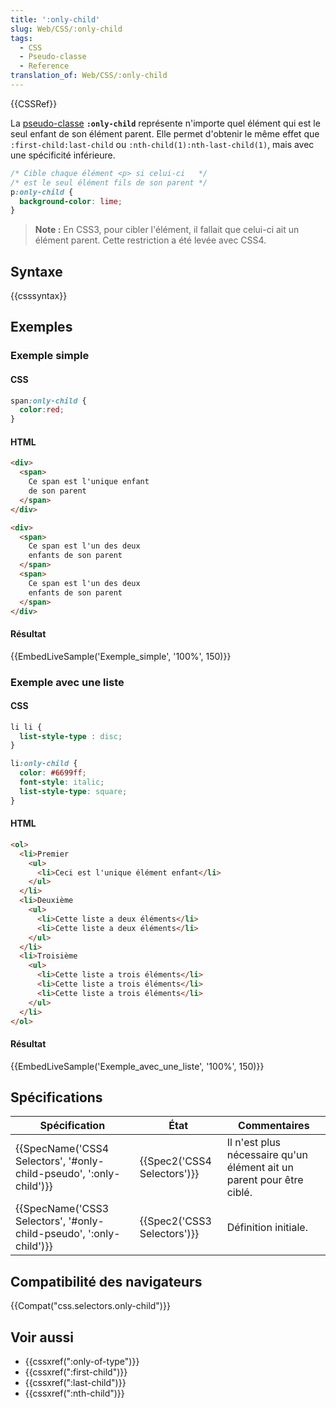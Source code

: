 ```yaml
---
title: ':only-child'
slug: Web/CSS/:only-child
tags:
  - CSS
  - Pseudo-classe
  - Reference
translation_of: Web/CSS/:only-child
---
```

{{CSSRef}}

La [pseudo-classe](/fr/docs/Web/CSS/Pseudo-classes) **`:only-child`** représente n'importe quel élément qui est le seul enfant de son élément parent. Elle permet d'obtenir le même effet que `:first-child:last-child` ou `:nth-child(1):nth-last-child(1)`, mais avec une spécificité inférieure.

```css
/* Cible chaque élément <p> si celui-ci   */
/* est le seul élément fils de son parent */
p:only-child {
  background-color: lime;
}
```

> **Note :** En CSS3, pour cibler l'élément, il fallait que celui-ci ait un élément parent. Cette restriction a été levée avec CSS4.

## Syntaxe

{{csssyntax}}

## Exemples

### Exemple simple

#### CSS

```css
span:only-child {
  color:red;
}
```

#### HTML

```html
<div>
  <span>
    Ce span est l'unique enfant
    de son parent
  </span>
</div>

<div>
  <span>
    Ce span est l'un des deux
    enfants de son parent
  </span>
  <span>
    Ce span est l'un des deux
    enfants de son parent
  </span>
</div>
```

#### Résultat

{{EmbedLiveSample('Exemple_simple', '100%', 150)}}

### Exemple avec une liste

#### CSS

```css
li li {
  list-style-type : disc;
}

li:only-child {
  color: #6699ff;
  font-style: italic;
  list-style-type: square;
}
```

#### HTML

```html
<ol>
  <li>Premier
    <ul>
      <li>Ceci est l'unique élément enfant</li>
    </ul>
  </li>
  <li>Deuxième
    <ul>
      <li>Cette liste a deux éléments</li>
      <li>Cette liste a deux éléments</li>
    </ul>
  </li>
  <li>Troisième
    <ul>
      <li>Cette liste a trois éléments</li>
      <li>Cette liste a trois éléments</li>
      <li>Cette liste a trois éléments</li>
    </ul>
  </li>
</ol>
```

#### Résultat

{{EmbedLiveSample('Exemple_avec_une_liste', '100%', 150)}}

## Spécifications

| Spécification                                                                            | État                                 | Commentaires                                                          |
| ---------------------------------------------------------------------------------------- | ------------------------------------ | --------------------------------------------------------------------- |
| {{SpecName('CSS4 Selectors', '#only-child-pseudo', ':only-child')}} | {{Spec2('CSS4 Selectors')}} | Il n'est plus nécessaire qu'un élément ait un parent pour être ciblé. |
| {{SpecName('CSS3 Selectors', '#only-child-pseudo', ':only-child')}} | {{Spec2('CSS3 Selectors')}} | Définition initiale.                                                  |

## Compatibilité des navigateurs

{{Compat("css.selectors.only-child")}}

## Voir aussi

- {{cssxref(":only-of-type")}}
- {{cssxref(":first-child")}}
- {{cssxref(":last-child")}}
- {{cssxref(":nth-child")}}
